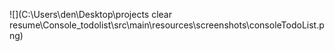 ![](C:\Users\den\Desktop\projects clear resume\Console_todolist\src\main\resources\screenshots\consoleTodoList.png)
